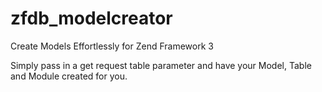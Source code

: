 # zfdb_modelcreator
Create Models Effortlessly for Zend Framework 3

Simply pass in a get request table parameter and have your Model, Table and Module created for you.


